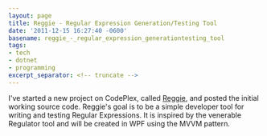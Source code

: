 ```yaml
---
layout: page
title: Reggie - Regular Expression Generation/Testing Tool
date: '2011-12-15 16:27:40 -0600'
basename: reggie_-_regular_expression_generationtesting_tool
tags:
- tech
- dotnet
- programming
excerpt_separator: <!-- truncate -->
---
```


I've started a new project on CodePlex, called [Reggie](http://reggie.codeplex.com/), and posted the initial working
source code. Reggie's goal is to be a simple developer tool for writing and
testing Regular Expressions. It is inspired by the venerable Regulator tool and
will be created in WPF using the MVVM pattern.
